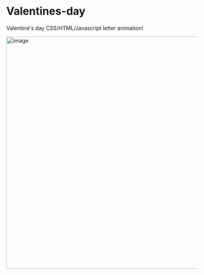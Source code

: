 # Valentines-day
Valentine's day CSS/HTML/Javascript letter animation!

<img width="611" alt="image" src="https://github.com/user-attachments/assets/77f94f28-5942-48c8-b619-8ce230da39f1" /> 
